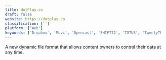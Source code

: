 ```yaml
---
title: dotPlay.co
draft: false 
website: https://dotplay.co
classification: ['']
platform: ['Web']
keywords: ['Dropbox', 'Muvi', 'Opencast', 'SHIFT72', 'TOTUS', 'TwentyThree', 'Widen', 'vCreate']
---
```

A new dynamic file format that allows content owners to control their data at any time.